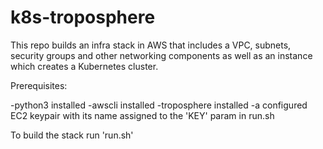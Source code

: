 # k8s-troposphere
This repo builds an infra stack in AWS that includes a VPC, subnets, security groups and other networking components as well as an instance which creates a Kubernetes cluster.

Prerequisites:

-python3 installed
-awscli installed
-troposphere installed
-a configured EC2 keypair with its name assigned to the 'KEY' param in run.sh


To build the stack run 'run.sh'
